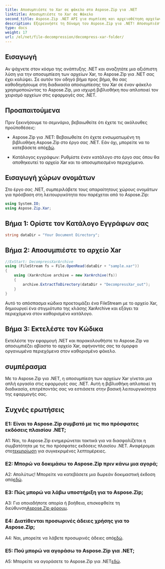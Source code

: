 ```yaml
---
title: Αποσυμπιέστε το Xar σε φάκελο στο Aspose.Zip για .NET
linktitle: Αποσυμπιέστε το Xar σε Φάκελο
second_title: Aspose.Zip .NET API για συμπίεση και αρχειοθέτηση αρχείων
description: Εξερευνήστε τη δύναμη του Aspose.Zip για .NET! Αποσυμπιέστε χωρίς κόπο τα αρχεία Xar με αυτό το φιλικό προς το χρήστη σεμινάριο. Βελτιώστε την εμπειρία ανάπτυξης .NET.
type: docs
weight: 17
url: /el/net/file-decompression/decompress-xar-folder/
---
```

## Εισαγωγή

Αν ψάχνετε στον κόσμο της ανάπτυξης .NET και αναζητάτε μια αξιόπιστη λύση για την αποσυμπίεση των αρχείων Xar, το Aspose.Zip για .NET σας έχει καλύψει. Σε αυτόν τον οδηγό βήμα προς βήμα, θα σας καθοδηγήσουμε στη διαδικασία αποσυμπίεσης του Xar σε έναν φάκελο χρησιμοποιώντας το Aspose.Zip, μια ισχυρή βιβλιοθήκη που απλοποιεί τον χειρισμό αρχείων στις εφαρμογές σας .NET.

## Προαπαιτούμενα

Πριν ξεκινήσουμε το σεμινάριο, βεβαιωθείτε ότι έχετε τις ακόλουθες προϋποθέσεις:

-  Aspose.Zip για .NET: Βεβαιωθείτε ότι έχετε ενσωματωμένη τη βιβλιοθήκη Aspose.Zip στο έργο σας .NET. Εάν όχι, μπορείτε να το κατεβάσετε από[εδώ](https://releases.aspose.com/zip/net/).

- Κατάλογος εγγράφων: Ρυθμίστε έναν κατάλογο στο έργο σας όπου θα αποθηκευτεί το αρχείο Xar και το αποσυμπιεσμένο περιεχόμενο.

## Εισαγωγή χώρων ονομάτων

Στο έργο σας .NET, συμπεριλάβετε τους απαραίτητους χώρους ονομάτων για πρόσβαση στη λειτουργικότητα που παρέχεται από το Aspose.Zip:

```csharp
using System.IO;
using Aspose.Zip.Xar;
```

## Βήμα 1: Ορίστε τον Κατάλογο Εγγράφων σας

```csharp
string dataDir = "Your Document Directory";
```

## Βήμα 2: Αποσυμπιέστε το αρχείο Xar

```csharp
//ExStart: DecompressXarArchive
using (FileStream fs = File.OpenRead(dataDir + "sample.xar"))
{
    using (XarArchive archive = new XarArchive(fs))
    {
        archive.ExtractToDirectory(dataDir + "DecompressXar_out");
    }
}
```

Αυτό το απόσπασμα κώδικα προετοιμάζει ένα FileStream με το αρχείο Xar, δημιουργεί ένα στιγμιότυπο της κλάσης XarArchive και εξάγει τα περιεχόμενα στον καθορισμένο κατάλογο.

## Βήμα 3: Εκτελέστε τον Κώδικα

Εκτελέστε την εφαρμογή .NET και παρακολουθήστε το Aspose.Zip να αποσυμπιέζει αβίαστα το αρχείο Xar, αφήνοντάς σας τα όμορφα οργανωμένα περιεχόμενα στον καθορισμένο φάκελο.

## συμπέρασμα

Με το Aspose.Zip για .NET, η αποσυμπίεση των αρχείων Xar γίνεται μια απλή εργασία στις εφαρμογές σας .NET. Αυτή η βιβλιοθήκη απλοποιεί τη διαδικασία, επιτρέποντάς σας να εστιάσετε στην βασική λειτουργικότητα της εφαρμογής σας.


## Συχνές ερωτήσεις

### Ε1: Είναι το Aspose.Zip συμβατό με τις πιο πρόσφατες εκδόσεις πλαισίου .NET;

 A1: Ναι, το Aspose.Zip ενημερώνεται τακτικά για να διασφαλίζεται η συμβατότητα με τις πιο πρόσφατες εκδόσεις πλαισίου .NET. Αναφέρομαι στο[τεκμηρίωση](https://reference.aspose.com/zip/net/) για συγκεκριμένες λεπτομέρειες.

### Ε2: Μπορώ να δοκιμάσω το Aspose.Zip πριν κάνω μια αγορά;

 Α2: Απολύτως! Μπορείτε να κατεβάσετε μια δωρεάν δοκιμαστική έκδοση από[εδώ](https://releases.aspose.com/).

### Ε3: Πώς μπορώ να λάβω υποστήριξη για το Aspose.Zip;

 A3: Για οποιαδήποτε απορία ή βοήθεια, επισκεφθείτε τη διεύθυνση[Aspose.Zip φόρουμ](https://forum.aspose.com/c/zip/37).

### Ε4: Διατίθενται προσωρινές άδειες χρήσης για το Aspose.Zip;

 A4: Ναι, μπορείτε να λάβετε προσωρινές άδειες από[εδώ](https://purchase.aspose.com/temporary-license/).

### Ε5: Πού μπορώ να αγοράσω το Aspose.Zip για .NET;

 A5: Μπορείτε να αγοράσετε το Aspose.Zip για .NET[εδώ](https://purchase.aspose.com/buy).